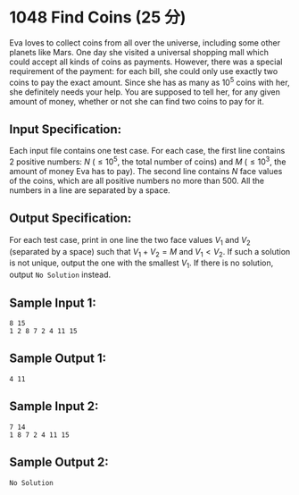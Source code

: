 # 1048 Find Coins (25 分)

Eva loves to collect coins from all over the universe, including some other planets like Mars. One day she visited a universal shopping mall which could accept all kinds of coins as payments. However, there was a special requirement of the payment: for each bill, she could only use exactly two coins to pay the exact amount. Since she has as many as $10^5$ coins with her, she definitely needs your help. You are supposed to tell her, for any given amount of money, whether or not she can find two coins to pay for it.

## Input Specification:
Each input file contains one test case. For each case, the first line contains 2 positive numbers: $N$ ($≤ 10^5$, the total number of coins) and $M$ ($≤ 10^3$, the amount of money Eva has to pay). The second line contains $N$ face values of the coins, which are all positive numbers no more than 500. All the numbers in a line are separated by a space.

## Output Specification:
For each test case, print in one line the two face values $V_1$ and $V_2$ (separated by a space) such that $V_1 + V_2 = M$ and $V_1 < V_2$. If such a solution is not unique, output the one with the smallest $V_1$. If there is no solution, output `No Solution` instead.

## Sample Input 1:
```
8 15
1 2 8 7 2 4 11 15
```

## Sample Output 1:
```
4 11
```

## Sample Input 2:
```
7 14
1 8 7 2 4 11 15
```

## Sample Output 2:
```
No Solution
```
